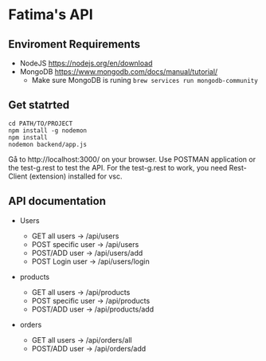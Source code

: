 # Fatima's API

## Enviroment Requirements
* NodeJS https://nodejs.org/en/download
* MongoDB https://www.mongodb.com/docs/manual/tutorial/
    * Make sure MongoDB is runing `brew services run mongodb-community`

## Get statrted
```
cd PATH/TO/PROJECT
npm install -g nodemon
npm install
nodemon backend/app.js
```
Gå to http://localhost:3000/ on your browser.
Use POSTMAN application or the test-g.rest to test the API.
For the test-g.rest to work, you need Rest-Client (extension) installed for vsc.

## API documentation
* Users
    * GET all users         -> /api/users
    * POST specific user    -> /api/users
    * POST/ADD user         -> /api/users/add 
    * POST Login user       -> /api/users/login

* products
    * GET all users         -> /api/products
    * POST specific user    -> /api/products
    * POST/ADD user         -> /api/products/add

* orders
    * GET all users         -> /api/orders/all
    * POST/ADD user         -> /api/orders/add
